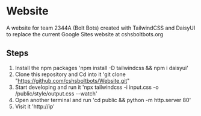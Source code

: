 # Website
A website for team 2344A (Bolt Bots) created with TailwindCSS and DaisyUI to replace the current Google Sites website at cshsboltbots.org
## Steps
1. Install the npm packages
'npm install -D tailwindcss && npm i daisyui'
2. Clone this repository and Cd into it
'git clone "https://github.com/cshsboltbots/Website.git"
3. Start developing and run it
'npx tailwindcss -i input.css -o /public/style/output.css --watch'
4. Open another terminal and run
'cd public && python -m http.server 80'
5. Visit it
'http://ip'
